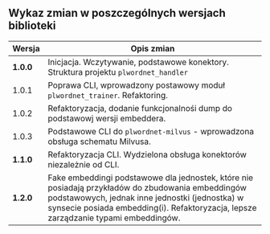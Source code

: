 ## Wykaz zmian w poszczególnych wersjach biblioteki


| Wersja    | Opis zmian                                                                                                                                                                                                                                 |
|-----------|--------------------------------------------------------------------------------------------------------------------------------------------------------------------------------------------------------------------------------------------|
| **1.0.0** | Inicjacja. Wczytywanie, podstawowe konektory. Struktura projektu `plwordnet_handler`                                                                                                                                                       |
| 1.0.1     | Poprawa CLI, wprowadzony postawowy moduł `plwordnet_trainer`. Refaktoring.                                                                                                                                                                 |
| 1.0.2     | Refaktoryzacja, dodanie funkcjonalnośi dump do podstawowj wersji embeddera.                                                                                                                                                                | 
| 1.0.3     | Podstawowe CLI do `plwordnet-milvus` - wprowadzona obsługa schematu Milvusa.                                                                                                                                                               |
| **1.1.0** | Refaktoryzacja CLI. Wydzielona obsługa konektorów niezależnie od CLI.                                                                                                                                                                      |
| **1.2.0** | Fake embeddingi podstawowe dla jednostek, które nie posiadają przykładów do zbudowania embeddingów podstawowych, jednak inne jednostki (jednostka) w synsecie posiada embedding(i). Refaktoryzacja, lepsze zarządzanie typami embeddingów. |

